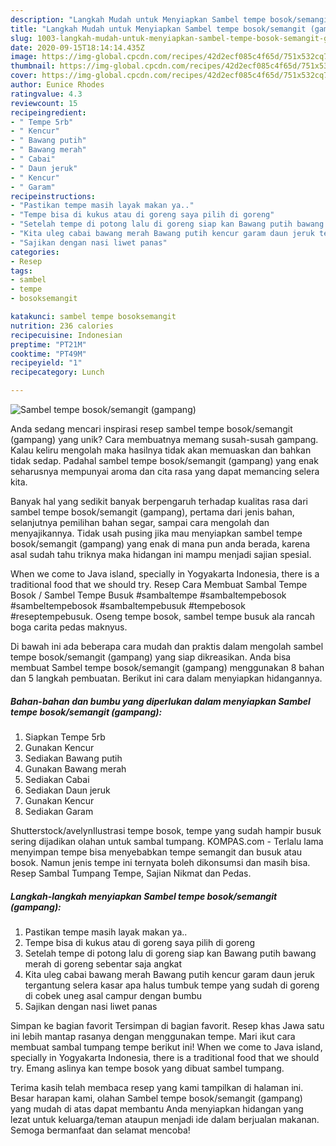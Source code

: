 ```yaml
---
description: "Langkah Mudah untuk Menyiapkan Sambel tempe bosok/semangit (gampang) Anti Gagal"
title: "Langkah Mudah untuk Menyiapkan Sambel tempe bosok/semangit (gampang) Anti Gagal"
slug: 1003-langkah-mudah-untuk-menyiapkan-sambel-tempe-bosok-semangit-gampang-anti-gagal
date: 2020-09-15T18:14:14.435Z
image: https://img-global.cpcdn.com/recipes/42d2ecf085c4f65d/751x532cq70/sambel-tempe-bosoksemangit-gampang-foto-resep-utama.jpg
thumbnail: https://img-global.cpcdn.com/recipes/42d2ecf085c4f65d/751x532cq70/sambel-tempe-bosoksemangit-gampang-foto-resep-utama.jpg
cover: https://img-global.cpcdn.com/recipes/42d2ecf085c4f65d/751x532cq70/sambel-tempe-bosoksemangit-gampang-foto-resep-utama.jpg
author: Eunice Rhodes
ratingvalue: 4.3
reviewcount: 15
recipeingredient:
- " Tempe 5rb"
- " Kencur"
- " Bawang putih"
- " Bawang merah"
- " Cabai"
- " Daun jeruk"
- " Kencur"
- " Garam"
recipeinstructions:
- "Pastikan tempe masih layak makan ya.."
- "Tempe bisa di kukus atau di goreng saya pilih di goreng"
- "Setelah tempe di potong lalu di goreng siap kan Bawang putih bawang merah di goreng sebentar saja angkat"
- "Kita uleg cabai bawang merah Bawang putih kencur garam daun jeruk tergantung selera kasar apa halus tumbuk tempe yang sudah di goreng di cobek uneg asal campur dengan bumbu"
- "Sajikan dengan nasi liwet panas"
categories:
- Resep
tags:
- sambel
- tempe
- bosoksemangit

katakunci: sambel tempe bosoksemangit 
nutrition: 236 calories
recipecuisine: Indonesian
preptime: "PT21M"
cooktime: "PT49M"
recipeyield: "1"
recipecategory: Lunch

---
```



![Sambel tempe bosok/semangit (gampang)](https://img-global.cpcdn.com/recipes/42d2ecf085c4f65d/751x532cq70/sambel-tempe-bosoksemangit-gampang-foto-resep-utama.jpg)

Anda sedang mencari inspirasi resep sambel tempe bosok/semangit (gampang) yang unik? Cara membuatnya memang susah-susah gampang. Kalau keliru mengolah maka hasilnya tidak akan memuaskan dan bahkan tidak sedap. Padahal sambel tempe bosok/semangit (gampang) yang enak seharusnya mempunyai aroma dan cita rasa yang dapat memancing selera kita.

Banyak hal yang sedikit banyak berpengaruh terhadap kualitas rasa dari sambel tempe bosok/semangit (gampang), pertama dari jenis bahan, selanjutnya pemilihan bahan segar, sampai cara mengolah dan menyajikannya. Tidak usah pusing jika mau menyiapkan sambel tempe bosok/semangit (gampang) yang enak di mana pun anda berada, karena asal sudah tahu triknya maka hidangan ini mampu menjadi sajian spesial.

When we come to Java island, specially in Yogyakarta Indonesia, there is a traditional food that we should try. Resep Cara Membuat Sambal Tempe Bosok / Sambel Tempe Busuk #sambaltempe #sambaltempebosok #sambeltempebosok #sambaltempebusuk #tempebosok #reseptempebusuk. Oseng tempe bosok, sambel tempe busuk ala rancah boga carita pedas maknyus.


Di bawah ini ada beberapa cara mudah dan praktis dalam mengolah sambel tempe bosok/semangit (gampang) yang siap dikreasikan. Anda bisa membuat Sambel tempe bosok/semangit (gampang) menggunakan 8 bahan dan 5 langkah pembuatan. Berikut ini cara dalam menyiapkan hidangannya.

<!--inarticleads1-->

##### Bahan-bahan dan bumbu yang diperlukan dalam menyiapkan Sambel tempe bosok/semangit (gampang):

1. Siapkan  Tempe 5rb
1. Gunakan  Kencur
1. Sediakan  Bawang putih
1. Gunakan  Bawang merah
1. Sediakan  Cabai
1. Sediakan  Daun jeruk
1. Gunakan  Kencur
1. Sediakan  Garam


Shutterstock/avelynIlustrasi tempe bosok, tempe yang sudah hampir busuk sering dijadikan olahan untuk sambal tumpang. KOMPAS.com - Terlalu lama menyimpan tempe bisa menyebabkan tempe semangit dan busuk atau bosok. Namun jenis tempe ini ternyata boleh dikonsumsi dan masih bisa. Resep Sambal Tumpang Tempe, Sajian Nikmat dan Pedas. 

<!--inarticleads2-->

##### Langkah-langkah menyiapkan Sambel tempe bosok/semangit (gampang):

1. Pastikan tempe masih layak makan ya..
1. Tempe bisa di kukus atau di goreng saya pilih di goreng
1. Setelah tempe di potong lalu di goreng siap kan Bawang putih bawang merah di goreng sebentar saja angkat
1. Kita uleg cabai bawang merah Bawang putih kencur garam daun jeruk tergantung selera kasar apa halus tumbuk tempe yang sudah di goreng di cobek uneg asal campur dengan bumbu
1. Sajikan dengan nasi liwet panas


Simpan ke bagian favorit Tersimpan di bagian favorit. Resep khas Jawa satu ini lebih mantap rasanya dengan menggunakan tempe. Mari ikut cara membuat sambal tumpang tempe berikut ini! When we come to Java island, specially in Yogyakarta Indonesia, there is a traditional food that we should try. Emang aslinya kan tempe bosok yang dibuat sambel tumpang. 

Terima kasih telah membaca resep yang kami tampilkan di halaman ini. Besar harapan kami, olahan Sambel tempe bosok/semangit (gampang) yang mudah di atas dapat membantu Anda menyiapkan hidangan yang lezat untuk keluarga/teman ataupun menjadi ide dalam berjualan makanan. Semoga bermanfaat dan selamat mencoba!
